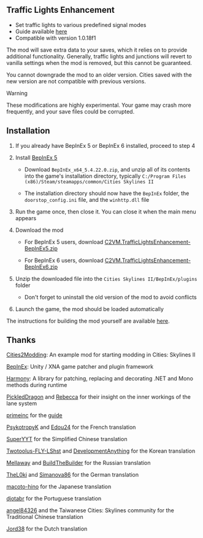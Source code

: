 ## Traffic Lights Enhancement

* Set traffic lights to various predefined signal modes
* Guide available [here](https://github.com/slyh/Cities2-TrafficLightsEnhancement/tree/main/GUIDE.md)
* Compatible with version 1.0.18f1

The mod will save extra data to your saves, which it relies on to provide additional functionality. Generally, traffic lights and junctions will revert to vanilla settings when the mod is removed, but this cannot be guaranteed.

You cannot downgrade the mod to an older version. Cities saved with the new version are not compatible with previous versions.

> [!WARNING]
> These modifications are highly experimental. Your game may crash more frequently, and your save files could be corrupted.

## Installation

1. If you already have BepInEx 5 or BepInEx 6 installed, proceed to step 4

2. Install [BepInEx 5](https://github.com/BepInEx/BepInEx/releases)

   * Download `BepInEx_x64_5.4.22.0.zip`, and unzip all of its contents into the game's installation directory, typically `C:/Program Files (x86)/Steam/steamapps/common/Cities Skylines II`

   * The installation directory should now have the `BepInEx` folder, the `doorstop_config.ini` file, and the `winhttp.dll` file

3. Run the game once, then close it. You can close it when the main menu appears

4. Download the mod

   * For BepInEx 5 users, download [C2VM.TrafficLightsEnhancement-BepInEx5.zip](https://github.com/slyh/Cities2-TrafficLightsEnhancement/releases/latest/download/C2VM.TrafficLightsEnhancement-BepInEx5.zip)

   * For BepInEx 6 users, download [C2VM.TrafficLightsEnhancement-BepInEx6.zip](https://github.com/slyh/Cities2-TrafficLightsEnhancement/releases/latest/download/C2VM.TrafficLightsEnhancement-BepInEx6.zip)

5. Unzip the downloaded file into the `Cities Skylines II/BepInEx/plugins` folder

   * Don't forget to uninstall the old version of the mod to avoid conflicts

6. Launch the game, the mod should be loaded automatically

The instructions for building the mod yourself are available [here](https://github.com/slyh/Cities2-TrafficLightsEnhancement/tree/main/BUILD.md).

## Thanks

[Cities2Modding](https://github.com/optimus-code/Cities2Modding): An example mod for starting modding in Cities: Skylines II

[BepInEx](https://github.com/BepInEx/BepInEx): Unity / XNA game patcher and plugin framework

[Harmony](https://github.com/pardeike/Harmony): A library for patching, replacing and decorating .NET and Mono methods during runtime

[PickledDragon](https://github.com/EisbarGFX) and [Rebecca](https://github.com/slash-under) for their insight on the inner workings of the lane system

[primeinc](https://github.com/primeinc) for the [guide](https://github.com/slyh/Cities2-TrafficLightsEnhancement/tree/main/GUIDE.md)

[PsykotropyK](https://github.com/PsykotropyK) and [Edou24](https://github.com/Edou24) for the French translation

[SuperYYT](https://github.com/SuperYYT) for the Simplified Chinese translation

[Twotoolus-FLY-LShst](https://github.com/Twotoolus-FLY-LShst) and [DevelopmentAnything](https://github.com/DevelopmentAnything) for the Korean translation

[Mellaway](https://github.com/Mellaway) and [BuiIdTheBuilder](https://github.com/BuiIdTheBuilder) for the Russian translation

[TheL0ki](https://github.com/TheL0ki) and [Simanova86](https://github.com/Simanova86) for the German translation

[macoto-hino](https://github.com/macoto-hino) for the Japanese translation

[djotabr](https://github.com/djotabr) for the Portuguese translation

[angel84326](https://github.com/angel84326) and the Taiwanese Cities: Skylines community for the Traditional Chinese translation

[Jord38](https://github.com/Jord38) for the Dutch translation